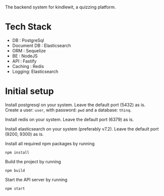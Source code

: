 The backend system for kindlewit, a quizzing platform.

# Tech Stack
- DB : PostgreSql
- Document DB : Elasticsearch
- ORM : Sequelize
- BE : NodeJS
- API : Fastify
- Caching : Redis
- Logging: Elasticsearch

# Initial setup
Install postgresql on your system. Leave the default port (5432) as is.
Create a user: `user`, with password: `pwd` and a database: `thinq`.

Install redis on your system. Leave the default port (6379) as is.

Install elasticsearch on your system (preferably v7.2). Leave the default port (9200, 9300) as is.

Install all required npm packages by running

```npm install```

Build the project by running

```npm build```

Start the API server by running

```npm start```
